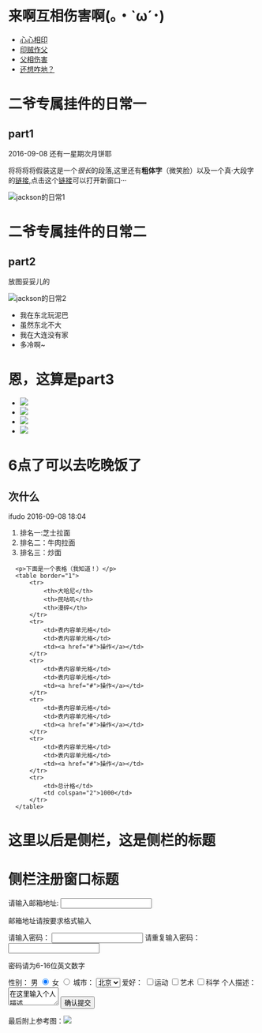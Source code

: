 <!doctype html>
<html>
<head>
<meta charset="utf-8">
<title>第一个新手打怪升级任务~</title>
</head>

<body>
<h1>来啊互相伤害啊(｡・`ω´･)</h1>
      <ul>
          <li><a href="#">心心相印</a></li>
          <li><a href="#">印贼作父</a></li>
          <li><a href="#">父相伤害</a></li>
          <li><a href="#">还想咋地？</a></li>
      </ul>
      
<h1>二爷专属挂件的日常一</h1>
<h2>part1</h2>
      <p>2016-09-08 还有一星期次月饼耶</p>
      <div id="coldplay">
          <p>将将将将假装这是一个<em>很长</em>的段落,这里还有<strong>粗体字</strong>（微笑脸）以及一个真·大段字的<a href="http://ife.baidu.com/task/all">链接</a>,点击这个<a href="http://ife.baidu.com/task/all">链接</a>可以打开新窗口···</p>
          <img src="../../../Public/Pictures/Sample Pictures/t0168770b0930c46679.jpg" alt="jackson的日常1"/>  
      </div>  
     
   
<h1>二爷专属挂件的日常二</h1>
<h2>part2</h2>
      <p>放图妥妥儿的</p>
      <img src="../../../Public/Pictures/Sample Pictures/t01a3bce2a9816c695e.jpg"/ alt="jackson的日常2">
      <ul>
          <li>我在东北玩泥巴</li>
          <li>虽然东北不大</li>
          <li>我在大连没有家</li>
          <li>多冷啊~</li>
      </ul>
      
      
<h1>恩，这算是part3</h1>
      <ul>
          <li><img src="../../../Public/Pictures/Sample Pictures/t01f2f7ff980cb19efd.jpg"/></li>
          <li><img src="../../../Public/Pictures/Sample Pictures/t019b6c4913ee64d60b.jpg"/></li>
          <li><img src="../../../Public/Pictures/Sample Pictures/t01776088e133294694.jpg"/></li>
          <li><img src="../../../Public/Pictures/Sample Pictures/t018781c386600c3532.jpg"/></li>
      </ul>


<h1>6点了可以去吃晚饭了</h1>
<h2>次什么</h2>
      <p>ifudo 2016-09-08 18:04</p>
      <ol>
          <li>排名一:芝士拉面</li>
          <li>排名二：牛肉拉面</li>
          <li>排名三：炒面</li>
      </ol>
      
      <p>下面是一个表格（我知道！）</p>
      <table border="1">
          <tr>
              <th>大哈尼</th>
              <th>民咕叽</th>
              <th>漫碎</th>
          </tr>
          <tr>
              <td>表内容单元格</td>
              <td>表内容单元格</td>
              <td><a href="#">操作</a></td>
          </tr>
          <tr>
              <td>表内容单元格</td>
              <td>表内容单元格</td>
              <td><a href="#">操作</a></td>
          </tr>
          <tr>
              <td>表内容单元格</td>
              <td>表内容单元格</td>
              <td><a href="#">操作</a></td>
          </tr>
          <tr>
              <td>表内容单元格</td>
              <td>表内容单元格</td>
              <td><a href="#">操作</a></td>
          </tr>
          <tr>
              <td>总计格</td>
              <td colspan="2">1000</td>
          </tr>
      </table>
      
      
<h1>这里以后是侧栏，这是侧栏的标题</h1>
<h1>侧栏注册窗口标题</h1>
      <form>
          <label for="address1">请输入邮箱地址:</label>
          <input type="text" name="myAddress" id="address1"/><br/>
          <p>邮箱地址请按要求格式输入</p>
      </form>
      <form>
          <label for="pass1">请输入密码：</label>
          <input type="password" name="pass" id="pass1"/>
          <label for="pass2">请重复输入密码：</label>
          <input type="password" name="pass"/>
          <p>密码请为6-16位英文数字</p>
      </form>
      <form>
          <label>性别：</label>
          <label>男</label>
          <input type="radio" value="1" name="gender" checked="checked"/>
          <label>女</label>
          <input type="radio" value="2" name="gender"/>
          <label>城市：</label>
          <select>
              <option value="北京">北京</option>
              <option value="上海">上海</option>
              <option value="广州">广州</option>
          </select>
          <label>爱好：</label>
          <input type="checkbox" value="运动" name="checkbox1"/>运动
          <input type="checkbox" value="艺术" name="checkbox2"/>艺术
          <input type="checkbox" value="科学" name="checkbox3"/>科学
          <label>个人描述：</label>
          <textarea rows="2" cols="10">在这里输入个人描述</textarea>
          <input type="submit" value="确认提交" name="submit1"/>
      </form>
      <p>最后附上参考图：<img src="../../../Public/Pictures/Sample Pictures/task_1_1_1.jpg"/>
      </p>
</body>
</html>
